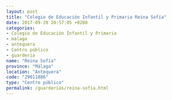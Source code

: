 ```yaml
---
layout: post
title: "Colegio de Educación Infantil y Primaria Reina Sofía"
date: 2017-09-20 20:57:05 +0200
categories:
- Colegio de Educación Infantil y Primaria
- malaga
- antequera
- Centro público
- guarderia
name: "Reina Sofía"
province: "Málaga"
location: "Antequera"
code: "29011886"
type: "Centro público"
permalink: /guarderias/reina-sofia.html
---
```

